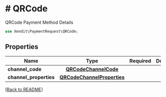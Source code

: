# # QRCode
QRCode Payment Method Details

```php
use Xendit\PaymentRequest\QRCode;
```

## Properties

| Name | Type | Required | Description | Examples |
|------------|:-------------:|:-------------:|-------------|:-------------:|
| **channel_code** | [**QRCodeChannelCode**](QRCodeChannelCode.md) |  |  | null |
| **channel_properties** | [**QRCodeChannelProperties**](QRCodeChannelProperties.md) |  |  | null |


[[Back to README]](../../README.md)
